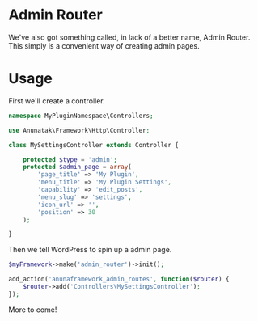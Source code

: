 # Admin Router

We've also got something called, in lack of a better name, Admin Router. This simply is a convenient way of creating admin pages.

# Usage

First we'll create a controller.

```php
namespace MyPluginNamespace\Controllers;

use Anunatak\Framework\Http\Controller;

class MySettingsController extends Controller {

    protected $type = 'admin';
    protected $admin_page = array(
        'page_title' => 'My Plugin',
        'menu_title' => 'My Plugin Settings',
        'capability' => 'edit_posts',
        'menu_slug' => 'settings',
        'icon_url' => '',
        'position' => 30
    );

}
```

Then we tell WordPress to spin up a admin page.

```php
$myFramework->make('admin_router')->init();

add_action('anunaframework_admin_routes', function($router) {
    $router->add('Controllers\MySettingsController');
});
```

More to come!
